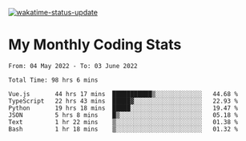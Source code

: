 [![wakatime-status-update](https://github.com/noopurphalak/noopurphalak/workflows/wakatime-status-update/badge.svg)](https://github.com/noopurphalak/noopurphalak/actions/workflows/main.yml)

# My Monthly Coding Stats

<!--START_SECTION:waka-->

```text
From: 04 May 2022 - To: 03 June 2022

Total Time: 98 hrs 6 mins

Vue.js       44 hrs 17 mins  ███████████▒░░░░░░░░░░░░░   44.68 %
TypeScript   22 hrs 43 mins  █████▓░░░░░░░░░░░░░░░░░░░   22.93 %
Python       19 hrs 18 mins  █████░░░░░░░░░░░░░░░░░░░░   19.47 %
JSON         5 hrs 8 mins    █▒░░░░░░░░░░░░░░░░░░░░░░░   05.18 %
Text         1 hr 22 mins    ▒░░░░░░░░░░░░░░░░░░░░░░░░   01.38 %
Bash         1 hr 18 mins    ▒░░░░░░░░░░░░░░░░░░░░░░░░   01.32 %
```

<!--END_SECTION:waka-->
